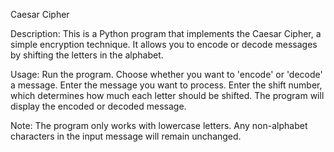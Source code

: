 Caesar Cipher

Description:
This is a Python program that implements the Caesar Cipher, a simple encryption technique. It allows you to encode or decode messages by shifting the letters in the alphabet.

Usage:
Run the program.
Choose whether you want to 'encode' or 'decode' a message.
Enter the message you want to process.
Enter the shift number, which determines how much each letter should be shifted.
The program will display the encoded or decoded message.

Note:
The program only works with lowercase letters. Any non-alphabet characters in the input message will remain unchanged.